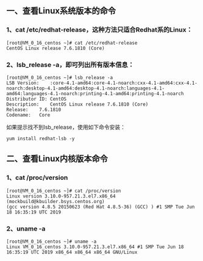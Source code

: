 ## 一、查看Linux系统版本的命令

### 1、cat /etc/redhat-release，这种方法只适合Redhat系的Linux：
```
[root@VM_0_16_centos ~]# cat /etc/redhat-release
CentOS Linux release 7.6.1810 (Core) 
```

### 2、lsb_release -a，即可列出所有版本信息：
```
[root@VM_0_16_centos ~]# lsb_release -a
LSB Version:	:core-4.1-amd64:core-4.1-noarch:cxx-4.1-amd64:cxx-4.1-noarch:desktop-4.1-amd64:desktop-4.1-noarch:languages-4.1-amd64:languages-4.1-noarch:printing-4.1-amd64:printing-4.1-noarch
Distributor ID:	CentOS
Description:	CentOS Linux release 7.6.1810 (Core) 
Release:	7.6.1810
Codename:	Core
```
如果提示找不到lsb_release，使用如下命令安装：
```
yum install redhat-lsb -y
```

## 二、查看Linux内核版本命令

### 1、cat /proc/version
```
[root@VM_0_16_centos ~]# cat /proc/version
Linux version 3.10.0-957.21.3.el7.x86_64 (mockbuild@kbuilder.bsys.centos.org) 
(gcc version 4.8.5 20150623 (Red Hat 4.8.5-36) (GCC) ) #1 SMP Tue Jun 18 16:35:19 UTC 2019
```

### 2、uname -a
```
[root@VM_0_16_centos ~]# uname -a
Linux VM_0_16_centos 3.10.0-957.21.3.el7.x86_64 #1 SMP Tue Jun 18 16:35:19 UTC 2019 x86_64 x86_64 x86_64 GNU/Linux
```